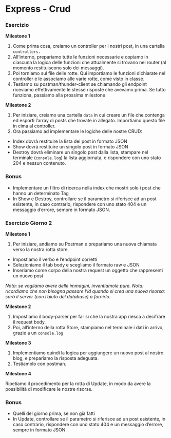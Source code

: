 # Express - Crud

### Esercizio

**Milestone 1**

1. Come prima cosa, creiamo un controller per i nostri post, in una cartella `controllers.`
2. All’interno, prepariamo tutte le funzioni necessarie e copiamo in ciascuna la logica delle funzioni che attualmente si trovano nel router (al momento restituiscono solo dei messaggi).
3. Poi torniamo sul file delle rotte. Qui importiamo le funzioni dichiarate nel controller e le associamo alle varie rotte, come visto in classe.
4. Testiamo su postman/thunder-client se chiamando gli endpoint riceviamo effettivamente le stesse risposte che avevamo prima.
Se tutto funziona, passiamo alla prossima milestone

**Milestone 2**

1. Per iniziare, creiamo una cartella `data`  in cui creare un file che contenga ed esporti l’array di posts che trovate in allegato.  Importiamo questo file in cima al controller.
2. Ora passiamo ad implementare le logiche delle nostre CRUD:
- Index dovrà restituire la lista dei post in formato JSON
- Show dovrà restituire un singolo post in formato JSON
- Destroy dovrà eliminare un singolo post dalla lista, stampare nel terminale (`console.log`) la lista aggiornata, e rispondere con uno stato 204 e nessun contenuto.

### Bonus

- Implementare un filtro di ricerca nella index che mostri solo i post che hanno un determinato Tag
- In Show e Destroy, controllare se il parametro si riferisce ad un post esistente, in caso contrario, rispondere con uno stato 404 e un messaggio d’errore, sempre in formato JSON.

### Esercizio Giorno 2

**Milestone 1**

1. Per iniziare, andiamo su Postman e prepariamo una nuova chiamata verso la nostra rotta store.
- Impostiamo il verbo e l’endpoint corretti
- Selezioniamo il tab body e scegliamo il formato raw e JSON
- Inseriamo come corpo della nostra request un oggetto che rappresenti un nuovo post

*Nota: se vogliamo avere delle immagini, inventiamole pure.*
*Nota: ricordiamo che non bisogna passare l’id quando si crea una nuova risorsa: sarà il server (con l’aiuto del database) a fornirlo.*

**Milestone 2**

1. Impostiamo il body-parser per far sì che la nostra app riesca a decifrare il request body.
2. Poi, all’interno della rotta Store, stampiamo nel terminale i dati in arrivo, grazie a un `console.log`

**Milestone 3**

1. Implementiamo quindi la logica per aggiungere un nuovo post al nostro blog, e prepariamo la risposta adeguata.
2. Testiamolo con postman.

**Milestone 4**

Ripetiamo il procedimento per la rotta di Update, in modo da avere la possibilità di modificare le nostre risorse.

### Bonus

- Quelli del giorno prima, se non già fatti
- In Update, controllare se il parametro si riferisce ad un post esistente, in caso contrario, rispondere con uno stato 404 e un messaggio d’errore, sempre in formato JSON.
